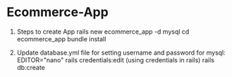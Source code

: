 # Ecommerce-App
1) Steps to create App
rails new ecommerce_app -d mysql
cd ecommerce_app
bundle install

2) Update database.yml file for setting username and password for mysql:
EDITOR="nano" rails credentials:edit (using credentials in rails)
rails db:create
